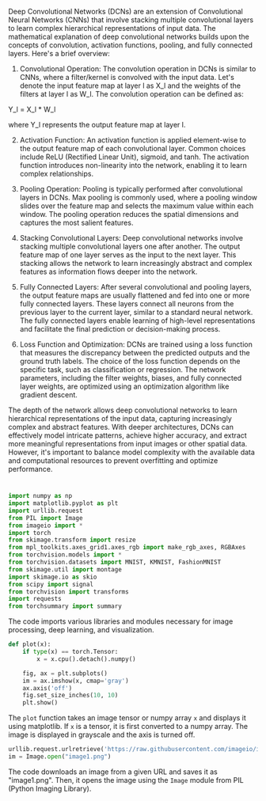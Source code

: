 Deep Convolutional Networks (DCNs) are an extension of Convolutional Neural Networks (CNNs) that involve stacking multiple convolutional layers to learn complex hierarchical representations of input data. The mathematical explanation of deep convolutional networks builds upon the concepts of convolution, activation functions, pooling, and fully connected layers. Here's a brief overview:

1. Convolutional Operation:
The convolution operation in DCNs is similar to CNNs, where a filter/kernel is convolved with the input data. Let's denote the input feature map at layer l as X_l and the weights of the filters at layer l as W_l. The convolution operation can be defined as:

Y_l = X_l * W_l

where Y_l represents the output feature map at layer l.

2. Activation Function:
An activation function is applied element-wise to the output feature map of each convolutional layer. Common choices include ReLU (Rectified Linear Unit), sigmoid, and tanh. The activation function introduces non-linearity into the network, enabling it to learn complex relationships.

3. Pooling Operation:
Pooling is typically performed after convolutional layers in DCNs. Max pooling is commonly used, where a pooling window slides over the feature map and selects the maximum value within each window. The pooling operation reduces the spatial dimensions and captures the most salient features.

4. Stacking Convolutional Layers:
Deep convolutional networks involve stacking multiple convolutional layers one after another. The output feature map of one layer serves as the input to the next layer. This stacking allows the network to learn increasingly abstract and complex features as information flows deeper into the network.

5. Fully Connected Layers:
After several convolutional and pooling layers, the output feature maps are usually flattened and fed into one or more fully connected layers. These layers connect all neurons from the previous layer to the current layer, similar to a standard neural network. The fully connected layers enable learning of high-level representations and facilitate the final prediction or decision-making process.

6. Loss Function and Optimization:
DCNs are trained using a loss function that measures the discrepancy between the predicted outputs and the ground truth labels. The choice of the loss function depends on the specific task, such as classification or regression. The network parameters, including the filter weights, biases, and fully connected layer weights, are optimized using an optimization algorithm like gradient descent.

The depth of the network allows deep convolutional networks to learn hierarchical representations of the input data, capturing increasingly complex and abstract features. With deeper architectures, DCNs can effectively model intricate patterns, achieve higher accuracy, and extract more meaningful representations from input images or other spatial data. However, it's important to balance model complexity with the available data and computational resources to prevent overfitting and optimize performance.
#

```python
import numpy as np
import matplotlib.pyplot as plt
import urllib.request
from PIL import Image
from imageio import *
import torch
from skimage.transform import resize
from mpl_toolkits.axes_grid1.axes_rgb import make_rgb_axes, RGBAxes
from torchvision.models import *
from torchvision.datasets import MNIST, KMNIST, FashionMNIST
from skimage.util import montage
import skimage.io as skio
from scipy import signal
from torchvision import transforms
import requests
from torchsummary import summary
```

The code imports various libraries and modules necessary for image processing, deep learning, and visualization.

```python
def plot(x):
    if type(x) == torch.Tensor:
        x = x.cpu().detach().numpy()

    fig, ax = plt.subplots()
    im = ax.imshow(x, cmap='gray')
    ax.axis('off')
    fig.set_size_inches(10, 10)
    plt.show()
```

The `plot` function takes an image tensor or numpy array `x` and displays it using matplotlib. If `x` is a tensor, it is first converted to a numpy array. The image is displayed in grayscale and the axis is turned off.

```python
urllib.request.urlretrieve('https://raw.githubusercontent.com/imageio/imageio-binaries/master/images/imageio_banner.png', "image1.png")
im = Image.open("image1.png")
```

The code downloads an image from a given URL and saves it as "image1.png". Then, it opens the image using the `Image` module from PIL (Python Imaging Library).
